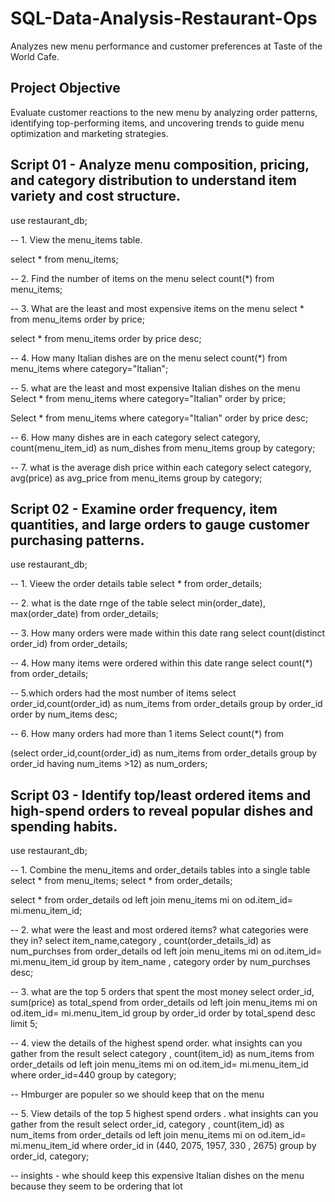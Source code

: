 # SQL-Data-Analysis-Restaurant-Ops
Analyzes new menu performance and customer preferences at Taste of the World Cafe.


## Project Objective
Evaluate customer reactions to the new menu by analyzing order patterns, identifying top-performing items, and uncovering trends to guide menu optimization and marketing strategies.




## Script 01  - Analyze menu composition, pricing, and category distribution to understand item variety and cost structure.

use restaurant_db;

-- 1. View the menu_items table.

select * from menu_items;

-- 2. Find the number of items on the menu 
select count(*) from menu_items;

-- 3. What are the least and most expensive items on the menu 
select * from menu_items
order by price;

select * from menu_items
order by price desc;

-- 4. How many Italian dishes are on the menu 
select count(*) from menu_items
where category="Italian";

-- 5. what are the least and most expensive Italian dishes on the menu 
Select * from menu_items
where category="Italian"
order by price;

Select * from menu_items
where category="Italian"
order by price desc;

-- 6. How many dishes are in each category
select category, count(menu_item_id) as num_dishes 
from menu_items 
group by category;

-- 7. what is the average dish price within each category 
select category, avg(price) as avg_price
from menu_items
group by category;


## Script 02  - Examine order frequency, item quantities, and large orders to gauge customer purchasing patterns.

use restaurant_db;

-- 1. Vieew the order details table
select * from order_details;

-- 2. what is the date rnge of the table 
select min(order_date), max(order_date)
from order_details;

-- 3. How many orders were made within this date rang 
select count(distinct order_id) from order_details;

-- 4. How many items were ordered within this date range 
select count(*) from order_details;

-- 5.which orders had the most number of items 
select order_id,count(order_id) as num_items
 from order_details
group by order_id
order by num_items desc;

-- 6. How many orders had more than 1 items 
Select count(*) from

(select order_id,count(order_id) as num_items
 from order_details
group by order_id
having num_items >12) as num_orders;


 ## Script 03  - Identify top/least ordered items and high-spend orders to reveal popular dishes and spending habits.


 use restaurant_db;

-- 1. Combine the menu_items and order_details tables into a single table 
select * from menu_items;
select * from order_details;

select * from
order_details od left join menu_items mi
   on od.item_id= mi.menu_item_id;
   
-- 2. what were the least and most ordered items? what categories were they in?
select item_name,category ,  count(order_details_id) as num_purchses 
from
order_details od left join menu_items mi
   on od.item_id= mi.menu_item_id
   group by item_name , category
   order by num_purchses desc;
   
-- 3. what are the top 5 orders that spent the most money
select order_id, sum(price) as total_spend from
order_details od left join menu_items mi
   on od.item_id= mi.menu_item_id
   group by order_id
   order by total_spend desc
   limit 5;
   
-- 4. view the details of the highest spend order. what insights can you gather from the result
select category , count(item_id) as num_items
 from
order_details od left join menu_items mi
   on od.item_id= mi.menu_item_id
where order_id=440
group by category;

-- Hmburger are populer so we should keep that on the menu 


-- 5. View details of the top 5  highest spend orders . what insights can you gather from the result 
select order_id, category , count(item_id) as num_items
 from
order_details od left join menu_items mi
   on od.item_id= mi.menu_item_id
where order_id in (440, 2075, 1957, 330 , 2675)
group by order_id, category;

-- insights - whe should keep this expensive Italian dishes on the menu  because they seem to be ordering that lot  


